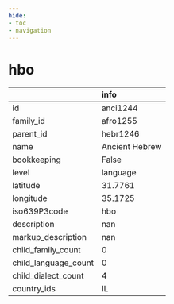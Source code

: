```yaml
---
hide:
- toc
- navigation
---
```

# hbo
|                      | info           |
|:---------------------|:---------------|
| id                   | anci1244       |
| family_id            | afro1255       |
| parent_id            | hebr1246       |
| name                 | Ancient Hebrew |
| bookkeeping          | False          |
| level                | language       |
| latitude             | 31.7761        |
| longitude            | 35.1725        |
| iso639P3code         | hbo            |
| description          | nan            |
| markup_description   | nan            |
| child_family_count   | 0              |
| child_language_count | 0              |
| child_dialect_count  | 4              |
| country_ids          | IL             |
